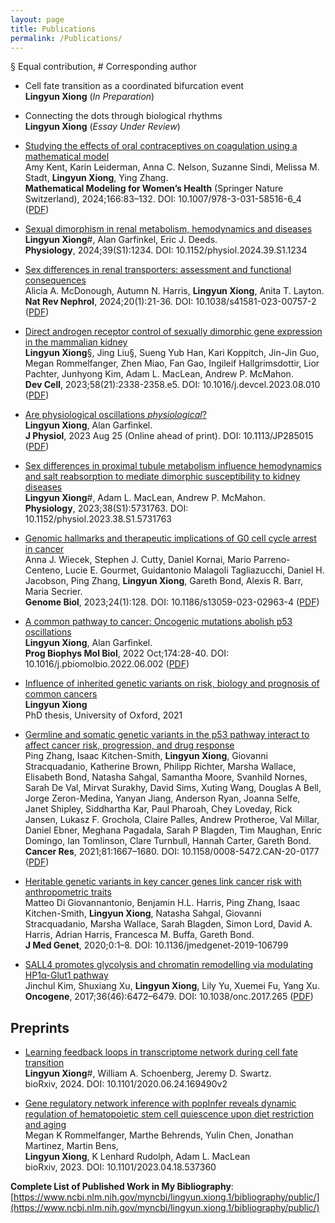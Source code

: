 ```yaml
---
layout: page
title: Publications
permalink: /Publications/
---
```

§ Equal contribution, \# Corresponding author

- Cell fate transition as a coordinated bifurcation event \
**Lingyun Xiong** (*In Preparation*)

- Connecting the dots through biological rhythms \
**Lingyun Xiong** (*Essay Under Review*)

- [Studying the effects of oral contraceptives on coagulation using a mathematical model](https://link.springer.com/chapter/10.1007/978-3-031-58516-6_4) \
Amy Kent, Karin Leiderman, Anna C. Nelson, Suzanne Sindi, Melissa M. Stadt, **Lingyun Xiong**, Ying Zhang. \
**Mathematical Modeling for Women’s Health** (Springer Nature Switzerland), 2024;166:83–132. DOI: 10.1007/978-3-031-58516-6_4 ([PDF](https://drive.google.com/file/d/1l73A7rOD3kf-9E6o995R5sq48CWKa2Uq/view?usp=sharing))

- [Sexual dimorphism in renal metabolism, hemodynamics and diseases](https://journals.physiology.org/doi/abs/10.1152/physiol.2024.39.S1.1234) \
**Lingyun Xiong**\#, Alan Garfinkel, Eric J. Deeds. \
**Physiology**, 2024;39(S1):1234. DOI: 10.1152/physiol.2024.39.S1.1234
  
- [Sex differences in renal transporters: assessment and functional consequences](https://www.nature.com/articles/s41581-023-00757-2) \
Alicia A. McDonough, Autumn N. Harris, **Lingyun Xiong**, Anita T. Layton. \
**Nat Rev Nephrol**, 2024;20(1):21-36. DOI: 10.1038/s41581-023-00757-2 ([PDF](https://drive.google.com/file/d/10iL5yjxaF-OlAcormAlQId8cN66IFYFi/view?usp=sharing))

- [Direct androgen receptor control of sexually dimorphic gene expression in the mammalian kidney](https://doi.org/10.1016/j.devcel.2023.08.010) \
**Lingyun Xiong**§, Jing Liu§, Sueng Yub Han, Kari Koppitch, Jin-Jin Guo, Megan Rommelfanger, Zhen Miao, Fan Gao, Ingileif Hallgrimsdottir, Lior Pachter, Junhyong Kim, Adam L. MacLean, Andrew P. McMahon.\
**Dev Cell**, 2023;58(21):2338-2358.e5. DOI: 10.1016/j.devcel.2023.08.010 ([PDF](https://drive.google.com/drive/folders/1bmRs2yOYdQAZdW10FjYbpe_ZHB7KQHkf?usp=sharing))

- [Are physiological oscillations *physiological*?](https://physoc.onlinelibrary.wiley.com/doi/10.1113/JP285015) \
**Lingyun Xiong**, Alan Garfinkel. \
**J Physiol**, 2023 Aug 25 (Online ahead of print). DOI: 10.1113/JP285015 ([PDF](https://drive.google.com/file/d/18ffp2JNnWBcq6jo2Dk6LarcLLquD7PI8/view?usp=sharing))
  
- [Sex differences in proximal tubule metabolism influence hemodynamics and salt reabsorption to mediate dimorphic susceptibility to kidney diseases](https://journals.physiology.org/doi/abs/10.1152/physiol.2023.38.S1.5731763) \
**Lingyun Xiong**\#, Adam L. MacLean, Andrew P. McMahon. \
**Physiology**, 2023;38(S1):5731763. DOI: 10.1152/physiol.2023.38.S1.5731763

- [Genomic hallmarks and therapeutic implications of G0 cell cycle arrest in cancer](https://genomebiology.biomedcentral.com/articles/10.1186/s13059-023-02963-4) \
Anna J. Wiecek, Stephen J. Cutty, Daniel Kornai, Mario Parreno-Centeno, Lucie E. Gourmet, Guidantonio Malagoli Tagliazucchi, Daniel H. Jacobson, Ping Zhang, **Lingyun Xiong**, Gareth Bond, Alexis R. Barr, Maria Secrier. \
**Genome Biol**, 2023;24(1):128.  DOI: 10.1186/s13059-023-02963-4 ([PDF](https://drive.google.com/file/d/1B3PlFbjicaNKBc5bf_-K6fh4MU9_73F1/view?usp=sharing))

- [A common pathway to cancer: Oncogenic mutations abolish p53 oscillations](https://doi.org/10.1016/j.pbiomolbio.2022.06.002) \
**Lingyun Xiong**, Alan Garfinkel. \
**Prog Biophys Mol Biol**, 2022 Oct;174:28-40. DOI: 10.1016/j.pbiomolbio.2022.06.002 ([PDF](https://drive.google.com/file/d/1nt8dU6IR-mTJVTkbQiaOrUuSl387PNPf/view?usp=sharing))

- [Influence of inherited genetic variants on risk, biology and prognosis of common cancers](https://ora.ox.ac.uk/objects/uuid:feb0efe8-d01c-4758-976a-fb3ac031f061) \
**Lingyun Xiong**\
PhD thesis, University of Oxford, 2021

- [Germline and somatic genetic variants in the p53 pathway interact to affect cancer risk, progression, and drug response](https://aacrjournals.org/cancerres/article/81/7/1667/670564/Germline-and-Somatic-Genetic-Variants-in-the-p53) \
Ping Zhang, Isaac Kitchen-Smith, **Lingyun Xiong**, Giovanni Stracquadanio, Katherine Brown, Philipp Richter, Marsha Wallace, Elisabeth Bond, Natasha Sahgal, Samantha Moore, Svanhild Nornes, Sarah De Val, Mirvat Surakhy, David Sims, Xuting Wang, Douglas A Bell, Jorge Zeron-Medina, Yanyan Jiang, Anderson Ryan, Joanna Selfe, Janet Shipley, Siddhartha Kar, Paul Pharoah, Chey Loveday, Rick Jansen, Lukasz F. Grochola, Claire Palles, Andrew Protheroe, Val Millar, Daniel Ebner, Meghana Pagadala, Sarah P Blagden, Tim Maughan, Enric Domingo, Ian Tomlinson, Clare Turnbull, Hannah Carter, Gareth Bond. \
**Cancer Res**, 2021;81:1667–1680. DOI: 10.1158/0008-5472.CAN-20-0177	([PDF](https://drive.google.com/file/d/1hn3GKSjd0Zf9zo5CYZYvenNRIs1Gp1ck/view?usp=sharing))

- [Heritable genetic variants in key cancer genes link cancer risk with anthropometric traits](https://pubmed.ncbi.nlm.nih.gov/32591342/) \
Matteo Di Giovannantonio, Benjamin H.L. Harris, Ping Zhang, Isaac Kitchen-Smith, **Lingyun Xiong**, Natasha Sahgal, Giovanni Stracquadanio, Marsha Wallace, Sarah Blagden, Simon Lord, David A. Harris, Adrian Harris, Francesca M. Buffa, Gareth Bond. \
**J Med Genet**, 2020;0:1–8. DOI: 10.1136/jmedgenet-2019-106799

- [SALL4 promotes glycolysis and chromatin remodelling via modulating HP1α-Glut1 pathway](https://www.nature.com/articles/onc2017265) \
Jinchul Kim, Shuxiang Xu, **Lingyun Xiong**, Lily Yu, Xuemei Fu, Yang Xu. \
**Oncogene**, 2017;36(46):6472–6479. DOI: 10.1038/onc.2017.265 ([PDF](https://drive.google.com/file/d/1MGa-miXqfzq_SPGNlr0Wq2KIB4EBN5Fj/view?usp=sharing))

## Preprints ##

- [Learning feedback loops in transcriptome network during cell fate transition](https://www.biorxiv.org/content/10.1101/2020.06.24.169490v2) \
**Lingyun Xiong**\#, William A. Schoenberg, Jeremy D. Swartz. \
bioRxiv, 2024. DOI: 10.1101/2020.06.24.169490v2

- [Gene regulatory network inference with popInfer reveals dynamic regulation of hematopoietic stem cell quiescence upon diet restriction and aging](https://www.biorxiv.org/content/10.1101/2023.04.18.537360v1) \
Megan K Rommelfanger, Marthe Behrends, Yulin Chen, Jonathan Martinez, Martin Bens, \
**Lingyun Xiong**, K Lenhard Rudolph, Adam L. MacLean \
bioRxiv, 2023. DOI: 10.1101/2023.04.18.537360 

**Complete List of Published Work in My Bibliography**: [https://www.ncbi.nlm.nih.gov/myncbi/lingyun.xiong.1/bibliography/public/](https://www.ncbi.nlm.nih.gov/myncbi/lingyun.xiong.1/bibliography/public/)
